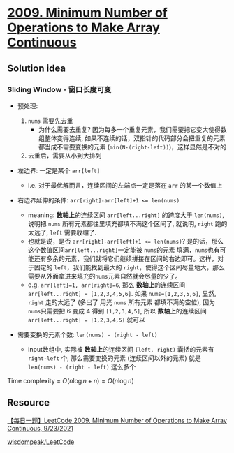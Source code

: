 # [2009. Minimum Number of Operations to Make Array Continuous](https://leetcode.com/problems/minimum-number-of-operations-to-make-array-continuous/description/)

## Solution idea

### Sliding Window - 窗口长度可变

* 预处理:
    1. `nums` 需要先去重
        * 为什么需要去重复? 因为每多一个重复元素，我们需要把它变大使得数组整体变得连续, 如果不连续的话，双指针的代码部分会把重复的元素都当成不需要变换的元素 (`min(N-(right-left))`)，这样显然是不对的
    2.  去重后，需要从小到大排列

* 左边界: 一定是某个 `arr[left]`
    * i.e. 对于最优解而言，连续区间的左端点一定是落在 `arr` 的某一个数值上

* 右边界延伸的条件: `arr[right]-arr[left]+1 <= len(nums)`
    * meaning: **数轴上**的连续区间 `arr[left...right]` 的跨度大于 `len(nums)`, 说明把 `nums` 所有元素都往里填充都填不满这个区间了, 就说明, `right` 跑的太远了, `left` 需要收缩了.
    * 也就是说，是否 `arr[right]-arr[left]+1 <= len(nums)`? 是的话，那么这个数值区间`arr[left...right]`一定能被 `nums`的元素 填满，`nums`也有可能还有多余的元素，我们就将它们继续拼接在区间的右边即可。这样，对于固定的 `left`，我们能找到最大的 `right`，使得这个区间尽量地大，那么需要从外面拿进来填充的`nums`元素自然就会尽量的少了。
    * e.g. `arr[left]=1, arr[right]=6`, 那么 **数轴上**的连续区间 `arr[left...right] = [1,2,3,4,5,6]`. 如果 `nums=[1,2,3,5,6]`, 显然, `right` 走的太远了 (多出了 用光 `nums` 所有元素 都填不满的空位), 因为 `nums`只需要把 6 变成 4 得到 `[1,2,3,4,5]`, 所以 **数轴上**的连续区间 `arr[left...right] = [1,2,3,4,5]` 就可以

* 需要变换的元素个数: `len(nums) - (right - left)`
    * input数组中, 实际被 **数轴上**的连续区间 `[left, right)` 囊括的元素有 `right-left` 个, 那么需要变换的元素 (连续区间以外的元素) 就是 `len(nums) - (right - left)` 这么多个

Time complexity = $O(n\log n + n) = O(n\log n)$

## Resource
[【每日一题】LeetCode 2009. Minimum Number of Operations to Make Array Continuous, 9/23/2021](https://www.youtube.com/watch?v=FiWjpCmgUwM&ab_channel=HuifengGuan)

[wisdompeak/LeetCode](https://github.com/wisdompeak/LeetCode/tree/master/Two_Pointers/2009.Minimum-Number-of-Operations-to-Make-Array-Continuous)